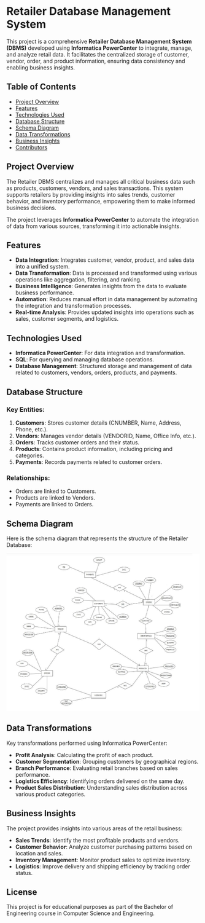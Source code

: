 # Retailer Database Management System

This project is a comprehensive **Retailer Database Management System (DBMS)** developed using **Informatica PowerCenter** to integrate, manage, and analyze retail data. It facilitates the centralized storage of customer, vendor, order, and product information, ensuring data consistency and enabling business insights.

## Table of Contents

- [Project Overview](#project-overview)
- [Features](#features)
- [Technologies Used](#technologies-used)
- [Database Structure](#database-structure)
- [Schema Diagram](#schema-diagram)
- [Data Transformations](#data-transformations)
- [Business Insights](#business-insights)
- [Contributors](#contributors)

## Project Overview

The Retailer DBMS centralizes and manages all critical business data such as products, customers, vendors, and sales transactions. This system supports retailers by providing insights into sales trends, customer behavior, and inventory performance, empowering them to make informed business decisions.

The project leverages **Informatica PowerCenter** to automate the integration of data from various sources, transforming it into actionable insights.

## Features

- **Data Integration**: Integrates customer, vendor, product, and sales data into a unified system.
- **Data Transformation**: Data is processed and transformed using various operations like aggregation, filtering, and ranking.
- **Business Intelligence**: Generates insights from the data to evaluate business performance.
- **Automation**: Reduces manual effort in data management by automating the integration and transformation processes.
- **Real-time Analysis**: Provides updated insights into operations such as sales, customer segments, and logistics.

## Technologies Used

- **Informatica PowerCenter**: For data integration and transformation.
- **SQL**: For querying and managing database operations.
- **Database Management**: Structured storage and management of data related to customers, vendors, orders, products, and payments.

## Database Structure

### Key Entities:
1. **Customers**: Stores customer details (CNUMBER, Name, Address, Phone, etc.).
2. **Vendors**: Manages vendor details (VENDORID, Name, Office Info, etc.).
3. **Orders**: Tracks customer orders and their status.
4. **Products**: Contains product information, including pricing and categories.
5. **Payments**: Records payments related to customer orders.

### Relationships:
- Orders are linked to Customers.
- Products are linked to Vendors.
- Payments are linked to Orders.

## Schema Diagram

Here is the schema diagram that represents the structure of the Retailer Database:

![Schema Diagram](https://github.com/Harshkashyap853/dics_project/blob/main/Screenshot%202024-09-23%20200422.png)

## Data Transformations

Key transformations performed using Informatica PowerCenter:
- **Profit Analysis**: Calculating the profit of each product.
- **Customer Segmentation**: Grouping customers by geographical regions.
- **Branch Performance**: Evaluating retail branches based on sales performance.
- **Logistics Efficiency**: Identifying orders delivered on the same day.
- **Product Sales Distribution**: Understanding sales distribution across various product categories.

## Business Insights

The project provides insights into various areas of the retail business:
- **Sales Trends**: Identify the most profitable products and vendors.
- **Customer Behavior**: Analyze customer purchasing patterns based on location and sales.
- **Inventory Management**: Monitor product sales to optimize inventory.
- **Logistics**: Improve delivery and shipping efficiency by tracking order status.


## License

This project is for educational purposes as part of the Bachelor of Engineering course in Computer Science and Engineering.
